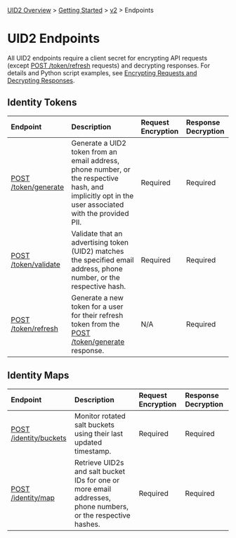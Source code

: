 [UID2 Overview](../../../README.md) > [Getting Started](../../README.md) > [v2](../README.md) > Endpoints

# UID2 Endpoints

All UID2 endpoints require a client secret for encrypting API requests (except [POST /token/refresh](./post-token-refresh.md) requests) and decrypting responses. For details and Python script examples, see [Encrypting Requests and Decrypting Responses](../encryption-decryption.md).

## Identity Tokens

| Endpoint | Description | Request Encryption |  Response Decryption |
| :--- | :--- | :--- | :--- |
| [POST /token/generate](./post-token-generate.md) | Generate a UID2 token from an email address, phone number, or the respective hash, and implicitly opt in the user associated with the provided PII. | Required | Required |
| [POST /token/validate](./post-token-validate.md) | Validate that an advertising token (UID2) matches the specified email address, phone number, or the respective hash. | Required | Required |
| [POST /token/refresh](./post-token-refresh.md) | Generate a new token for a user for their refresh token from the [POST /token/generate](./post-token-generate.md) response. | N/A | Required |

## Identity Maps

| Endpoint | Description | Request Encryption |  Response Decryption |
| :--- | :--- | :--- | :--- |
| [POST /identity/buckets](./post-identity-buckets.md) | Monitor rotated salt buckets using their last updated timestamp. | Required | Required |
| [POST /identity/map](./post-identity-map.md) | Retrieve UID2s and salt bucket IDs for one or more email addresses, phone numbers, or the respective hashes.  | Required | Required |

